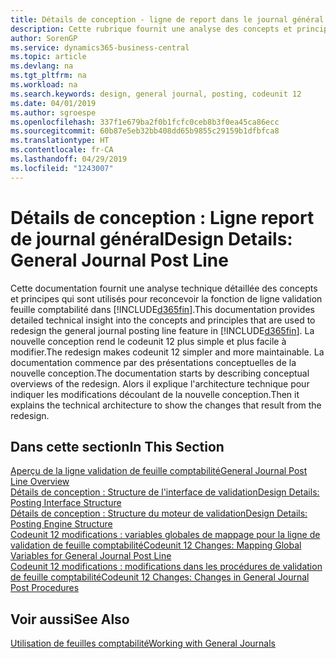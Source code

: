 ```yaml
---
title: Détails de conception - ligne de report dans le journal général | Microsoft Docs
description: Cette rubrique fournit une analyse des concepts et principes qui sont utilisés pour reconcevoir la fonction de ligne de report au journal général dans Business Central.
author: SorenGP
ms.service: dynamics365-business-central
ms.topic: article
ms.devlang: na
ms.tgt_pltfrm: na
ms.workload: na
ms.search.keywords: design, general journal, posting, codeunit 12
ms.date: 04/01/2019
ms.author: sgroespe
ms.openlocfilehash: 337f1e679ba2f0b1fcfc0ceb8b3f0ea45ca86ecc
ms.sourcegitcommit: 60b87e5eb32bb408dd65b9855c29159b1dfbfca8
ms.translationtype: HT
ms.contentlocale: fr-CA
ms.lasthandoff: 04/29/2019
ms.locfileid: "1243007"
---
```

# <a name="design-details-general-journal-post-line"></a><span data-ttu-id="30586-103">Détails de conception : Ligne report de journal général</span><span class="sxs-lookup"><span data-stu-id="30586-103">Design Details: General Journal Post Line</span></span>
<span data-ttu-id="30586-104">Cette documentation fournit une analyse technique détaillée des concepts et principes qui sont utilisés pour reconcevoir la fonction de ligne validation feuille comptabilité dans [!INCLUDE[d365fin](includes/d365fin_md.md)].</span><span class="sxs-lookup"><span data-stu-id="30586-104">This documentation provides detailed technical insight into the concepts and principles that are used to redesign the general journal posting line feature in [!INCLUDE[d365fin](includes/d365fin_md.md)].</span></span> <span data-ttu-id="30586-105">La nouvelle conception rend le codeunit 12 plus simple et plus facile à modifier.</span><span class="sxs-lookup"><span data-stu-id="30586-105">The redesign makes codeunit 12 simpler and more maintainable.</span></span> <span data-ttu-id="30586-106">La documentation commence par des présentations conceptuelles de la nouvelle conception.</span><span class="sxs-lookup"><span data-stu-id="30586-106">The documentation starts by describing conceptual overviews of the redesign.</span></span> <span data-ttu-id="30586-107">Alors il explique l'architecture technique pour indiquer les modifications découlant de la nouvelle conception.</span><span class="sxs-lookup"><span data-stu-id="30586-107">Then it explains the technical architecture to show the changes that result from the redesign.</span></span>  

## <a name="in-this-section"></a><span data-ttu-id="30586-108">Dans cette section</span><span class="sxs-lookup"><span data-stu-id="30586-108">In This Section</span></span>  
[<span data-ttu-id="30586-109">Aperçu de la ligne validation de feuille comptabilité</span><span class="sxs-lookup"><span data-stu-id="30586-109">General Journal Post Line Overview</span></span>](design-details-general-journal-post-line-overview.md)  
[<span data-ttu-id="30586-110">Détails de conception : Structure de l'interface de validation</span><span class="sxs-lookup"><span data-stu-id="30586-110">Design Details: Posting Interface Structure</span></span>](design-details-posting-interface-structure.md)  
[<span data-ttu-id="30586-111">Détails de conception : Structure du moteur de validation</span><span class="sxs-lookup"><span data-stu-id="30586-111">Design Details: Posting Engine Structure</span></span>](design-details-posting-engine-structure.md)  
[<span data-ttu-id="30586-112">Codeunit 12 modifications : variables globales de mappage pour la ligne de validation de feuille comptabilité</span><span class="sxs-lookup"><span data-stu-id="30586-112">Codeunit 12 Changes: Mapping Global Variables for General Journal Post Line</span></span>](design-details-codeunit-12-changes-mapping-global-variables-for-general-journal-post-line.md)  
[<span data-ttu-id="30586-113">Codeunit 12 modifications : modifications dans les procédures de validation de feuille comptabilité</span><span class="sxs-lookup"><span data-stu-id="30586-113">Codeunit 12 Changes: Changes in General Journal Post Procedures</span></span>](design-details-codeunit-12-changes-changes-in-general-journal-post-procedures.md)  

## <a name="see-also"></a><span data-ttu-id="30586-114">Voir aussi</span><span class="sxs-lookup"><span data-stu-id="30586-114">See Also</span></span>  
[<span data-ttu-id="30586-115">Utilisation de feuilles comptabilité</span><span class="sxs-lookup"><span data-stu-id="30586-115">Working with General Journals</span></span>](ui-work-general-journals.md)
